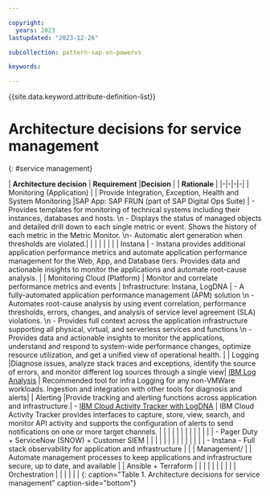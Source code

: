 ```yaml
---

copyright:
  years: 2023
lastupdated: "2023-12-26"

subcollection: pattern-sap-on-powervs

keywords:

---
```


{{site.data.keyword.attribute-definition-list}}

# Architecture decisions for service management
{: #service management}

| **Architecture decision**   | **Requirement** |**Decision** |                                                                                                                | **Rationale** |
|-|-|-|-|
| Monitoring (Application)    |                 | Provide Integration, Exception, Health and System Monitoring                                                                                 |SAP App: SAP FRUN (part of SAP Digital Ops Suite)                                                              | -   Provides templates for monitoring of technical systems including their instances, databases and hosts. \n -   Displays the status of managed objects and detailed drill down to each single metric or event. Shows the history of each metric in the Metric Monitor. \n-   Automatic alert generation when thresholds are violated.|
|                             |                 |                                                                                                                                              |              | | | Instana                                                                                                        | -   Instana provides additional application performance metrics and automate application performance management for the Web, App, and Database tiers.  Provides data and actionable insights to monitor the applications and automate root-cause analysis. |
| Monitoring Cloud (Platform) | Monitor and correlate performance metrics and events                                                                                         | Infrastructure: Instana, LogDNA                                                                                | -   A fully-automated application performance management (APM) solution \n -   Automates root-cause analysis by using event correlation, performance thresholds, errors, changes, and analysis of service level agreement (SLA) violations. \n -   Provides full context across the application infrastructure supporting all physical, virtual, and serverless services and functions \n  -   Provides data and actionable insights to monitor the applications, understand and respond to system-wide performance changes, optimize resource utilization, and get a unified view of operational health.                                                    |
| Logging                     |Diagnose issues, analyze stack traces and exceptions, identify the source of errors, and monitor different log sources through a single view| [IBM Log Analysis](https://cloud.ibm.com/docs/log-analysis?topic=log-analysis-getting-started)                 | Recommended tool for infra Logging for any non-VMWare workloads. Ingestion and integration with other tools for diagnosis and alerts|
| Alerting                    |Provide tracking and alerting functions across application and infrastructure.| -   [IBM Cloud Activity Tracker with LogDNA](https://cloud.ibm.com/docs/power-iaas?topic=power-iaas-at-events) | IBM Cloud Activity Tracker provides interfaces to capture, store, view, search, and monitor API activity and supports the configuration of alerts to send notifications on one or more target channels.                                                           |
|                             |                 |                                                                                                                                              |              |                                                                                                                |                                                                                                                                                                                                                                                                   |
|                             |                 |                                                                                                                                              |              | -   Pager Duty + ServiceNow (SNOW) + Customer SIEM                                                             |                                                                                                                                                                                                                                                                   |
|                             |                 |                                                                                                                                              |              |                                                                                                                |                                                                                                                                                                                                                                                                   |
|                             |                 |                                                                                                                                              |              | -   Instana - Full stack observability for application and infrastructure                                      |                                                                                                                                                                                                                                                                   |
| Management/                 |                 | Automate management processes to keep applications and infrastructure secure, up to date, and available                                      |              | Ansible + Terraform                                                                                            |                                                                                                                                                                                                                                                                   |
|                             |                 |                                                                                                                                              |              |                                                                                                                |                                                                                                                                                                                                                                                                   |
| Orchestration               |                 |                                                                                                                                              |              |                                                                                                                |                                                                                                                                                                                                                                                                   |
{: caption="Table 1. Architecture decisions for service management" caption-side="bottom"}
